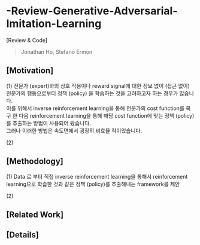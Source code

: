 # -Review-Generative-Adversarial-Imitation-Learning
[Review &amp; Code]
> Jonathan Ho, Stefano Ermon

## [Motivation]
(1) 전문가 (expert)와의 상호 작용이나 reward signal에 대한 정보 없이 (접근 없이) 전문가의 행동으로부터 정책 (policy) 을 학습하는 것을 고려하고자 하는 경우가 많습니다.    
이를 위해서 inverse reinforcement learning을 통해 전문가의 cost function를 복구 한 다음 reinforcement learning을 통해 해당 cost function에 맞는 정책 (policy)를 추출하는 방법이 사용되어 왔습니다.  
그러나 이러한 방법은 속도면에서 굉장히 비효율 적이었습니다.  

(2) 

## [Methodology]
(1) Data 로 부터 직접 inverse reinforcement learning을 통해서 reinforcement learning으로 학습한 것과 같은 정책 (policy)를 추출해내는 framework를 제안  

(2) 

## [Related Work]


## [Details]

